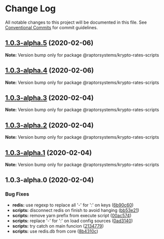 # Change Log

All notable changes to this project will be documented in this file.
See [Conventional Commits](https://conventionalcommits.org) for commit guidelines.

## [1.0.3-alpha.5](https://github.com/raptorsystems/krypto-rates/compare/@raptorsystems/krypto-rates-scripts@1.0.3-alpha.4...@raptorsystems/krypto-rates-scripts@1.0.3-alpha.5) (2020-02-06)

**Note:** Version bump only for package @raptorsystems/krypto-rates-scripts





## [1.0.3-alpha.4](https://github.com/raptorsystems/krypto-rates/compare/@raptorsystems/krypto-rates-scripts@1.0.3-alpha.3...@raptorsystems/krypto-rates-scripts@1.0.3-alpha.4) (2020-02-06)

**Note:** Version bump only for package @raptorsystems/krypto-rates-scripts





## [1.0.3-alpha.3](https://github.com/raptorsystems/krypto-rates/compare/@raptorsystems/krypto-rates-scripts@1.0.3-alpha.2...@raptorsystems/krypto-rates-scripts@1.0.3-alpha.3) (2020-02-04)

**Note:** Version bump only for package @raptorsystems/krypto-rates-scripts





## [1.0.3-alpha.2](https://github.com/raptorsystems/krypto-rates/compare/@raptorsystems/krypto-rates-scripts@1.0.3-alpha.1...@raptorsystems/krypto-rates-scripts@1.0.3-alpha.2) (2020-02-04)

**Note:** Version bump only for package @raptorsystems/krypto-rates-scripts





## [1.0.3-alpha.1](https://github.com/raptorsystems/krypto-rates/compare/@raptorsystems/krypto-rates-scripts@1.0.3-alpha.0...@raptorsystems/krypto-rates-scripts@1.0.3-alpha.1) (2020-02-04)

**Note:** Version bump only for package @raptorsystems/krypto-rates-scripts





## 1.0.3-alpha.0 (2020-02-04)


### Bug Fixes

* **redis:** use regexp to replace all '-' for ':' on keys ([6b90c60](https://github.com/raptorsystems/krypto-rates/commit/6b90c6082820f952d5ac5161ad5dbe6053baae0a))
* **scripts:** disconnect redis on finish to avoid hanging ([bb53e21](https://github.com/raptorsystems/krypto-rates/commit/bb53e21b14c7051075ef0ac5c083df9a757861bf))
* **scripts:** remove yarn prefix from execute script ([00ac574](https://github.com/raptorsystems/krypto-rates/commit/00ac574311c9361eee80a274a08146d5cc1291e1))
* **scripts:** replace '-' for ':' on load config sources ([0ad3140](https://github.com/raptorsystems/krypto-rates/commit/0ad314032f87b5003b66da557b960f37883d2e72))
* **scripts:** try catch on main funcion ([2134779](https://github.com/raptorsystems/krypto-rates/commit/21347791f34f3dccae46dfe905a41dbc288e5f2f))
* **scripts:** use redis.db from core ([8b4310c](https://github.com/raptorsystems/krypto-rates/commit/8b4310c8cfe1179ac122265d552c8b0f5155c6cd))
